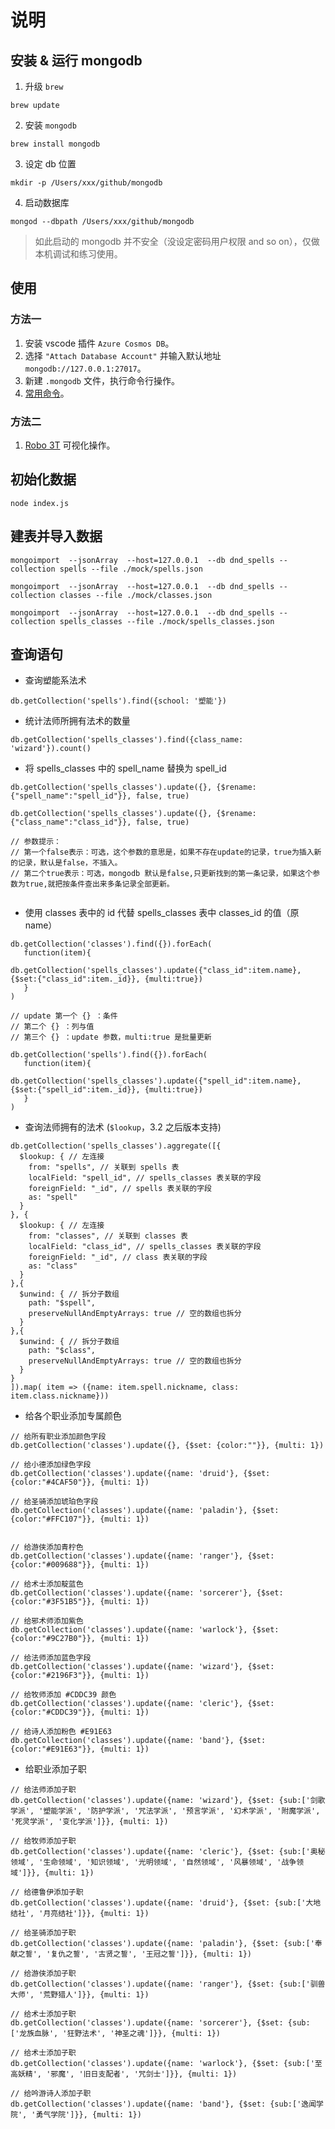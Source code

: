 # 说明

## 安装 & 运行 mongodb

1. 升级 `brew`

```
brew update
```

2. 安装 `mongodb`

```
brew install mongodb
```

3. 设定 db 位置

```
mkdir -p /Users/xxx/github/mongodb
```

4. 启动数据库
```
mongod --dbpath /Users/xxx/github/mongodb
```

> 如此启动的 mongodb 并不安全（没设定密码用户权限 and so on），仅做本机调试和练习使用。

## 使用

### 方法一

1. 安装 vscode 插件 `Azure Cosmos DB`。
2. 选择 `"Attach Database Account"` 并输入默认地址 `mongodb://127.0.0.1:27017`。
3. 新建 `.mongodb` 文件，执行命令行操作。
4. [常用命令](https://www.jianshu.com/p/0a52c672ae78)。


### 方法二

1. [Robo 3T](https://robomongo.org/download) 可视化操作。

## 初始化数据

```
node index.js
```

## 建表并导入数据

```
mongoimport  --jsonArray  --host=127.0.0.1  --db dnd_spells --collection spells --file ./mock/spells.json

mongoimport  --jsonArray  --host=127.0.0.1  --db dnd_spells --collection classes --file ./mock/classes.json

mongoimport  --jsonArray  --host=127.0.0.1  --db dnd_spells --collection spells_classes --file ./mock/spells_classes.json

```

## 查询语句

- 查询塑能系法术

```
db.getCollection('spells').find({school: '塑能'})
```

- 统计法师所拥有法术的数量

```
db.getCollection('spells_classes').find({class_name: 'wizard'}).count()
```

- 将 spells_classes 中的 spell_name 替换为 spell_id

```
db.getCollection('spells_classes').update({}, {$rename:{"spell_name":"spell_id"}}, false, true)

db.getCollection('spells_classes').update({}, {$rename:{"class_name":"class_id"}}, false, true)

// 参数提示：
// 第一个false表示：可选，这个参数的意思是，如果不存在update的记录，true为插入新的记录，默认是false，不插入。
// 第二个true表示：可选，mongodb 默认是false,只更新找到的第一条记录，如果这个参数为true,就把按条件查出来多条记录全部更新。


```

- 使用 classes 表中的 id 代替 spells_classes 表中 classes_id 的值（原 name）

```
db.getCollection('classes').find({}).forEach(
   function(item){                
       db.getCollection('spells_classes').update({"class_id":item.name},{$set:{"class_id":item._id}}, {multi:true})
   }
)

// update 第一个 {} ：条件
// 第二个 {} ：列与值
// 第三个 {} ：update 参数，multi:true 是批量更新

db.getCollection('spells').find({}).forEach(
   function(item){                
       db.getCollection('spells_classes').update({"spell_id":item.name},{$set:{"spell_id":item._id}}, {multi:true})
   }
)
```

- 查询法师拥有的法术 (`$lookup`，3.2 之后版本支持)

```
db.getCollection('spells_classes').aggregate([{
  $lookup: { // 左连接
    from: "spells", // 关联到 spells 表
    localField: "spell_id", // spells_classes 表关联的字段
    foreignField: "_id", // spells 表关联的字段
    as: "spell"
  }
}, {
  $lookup: { // 左连接
    from: "classes", // 关联到 classes 表
    localField: "class_id", // spells_classes 表关联的字段
    foreignField: "_id", // class 表关联的字段
    as: "class"
  }
},{
  $unwind: { // 拆分子数组
    path: "$spell",
    preserveNullAndEmptyArrays: true // 空的数组也拆分
  }
},{
  $unwind: { // 拆分子数组
    path: "$class",
    preserveNullAndEmptyArrays: true // 空的数组也拆分
  }
}
]).map( item => ({name: item.spell.nickname, class: item.class.nickname}))
```

- 给各个职业添加专属颜色

```
// 给所有职业添加颜色字段
db.getCollection('classes').update({}, {$set: {color:""}}, {multi: 1})

// 给小德添加绿色字段
db.getCollection('classes').update({name: 'druid'}, {$set: {color:"#4CAF50"}}, {multi: 1})

// 给圣骑添加琥珀色字段
db.getCollection('classes').update({name: 'paladin'}, {$set: {color:"#FFC107"}}, {multi: 1})


// 给游侠添加青柠色
db.getCollection('classes').update({name: 'ranger'}, {$set: {color:"#009688"}}, {multi: 1})

// 给术士添加靛蓝色 
db.getCollection('classes').update({name: 'sorcerer'}, {$set: {color:"#3F51B5"}}, {multi: 1})

// 给邪术师添加紫色 
db.getCollection('classes').update({name: 'warlock'}, {$set: {color:"#9C27B0"}}, {multi: 1})

// 给法师添加蓝色字段
db.getCollection('classes').update({name: 'wizard'}, {$set: {color:"#2196F3"}}, {multi: 1})

// 给牧师添加 #CDDC39 颜色
db.getCollection('classes').update({name: 'cleric'}, {$set: {color:"#CDDC39"}}, {multi: 1})

// 给诗人添加粉色 #E91E63
db.getCollection('classes').update({name: 'band'}, {$set: {color:"#E91E63"}}, {multi: 1})

```

- 给职业添加子职

```
// 给法师添加子职
db.getCollection('classes').update({name: 'wizard'}, {$set: {sub:['剑歌学派', '塑能学派', '防护学派', '咒法学派', '预言学派', '幻术学派', '附魔学派', '死灵学派', '变化学派']}}, {multi: 1})

// 给牧师添加子职
db.getCollection('classes').update({name: 'cleric'}, {$set: {sub:['奥秘领域', '生命领域', '知识领域', '光明领域', '自然领域', '风暴领域', '战争领域']}}, {multi: 1})

// 给德鲁伊添加子职
db.getCollection('classes').update({name: 'druid'}, {$set: {sub:['大地结社', '月亮结社']}}, {multi: 1})

// 给圣骑添加子职
db.getCollection('classes').update({name: 'paladin'}, {$set: {sub:['奉献之誓', '复仇之誓', '古贤之誓', '王冠之誓']}}, {multi: 1})

// 给游侠添加子职
db.getCollection('classes').update({name: 'ranger'}, {$set: {sub:['驯兽大师', '荒野猎人']}}, {multi: 1})

// 给术士添加子职
db.getCollection('classes').update({name: 'sorcerer'}, {$set: {sub:['龙族血脉', '狂野法术', '神圣之魂']}}, {multi: 1})

// 给术士添加子职
db.getCollection('classes').update({name: 'warlock'}, {$set: {sub:['至高妖精', '邪魔', '旧日支配者', '咒剑士']}}, {multi: 1})

// 给吟游诗人添加子职
db.getCollection('classes').update({name: 'band'}, {$set: {sub:['逸闻学院', '勇气学院']}}, {multi: 1})

```

